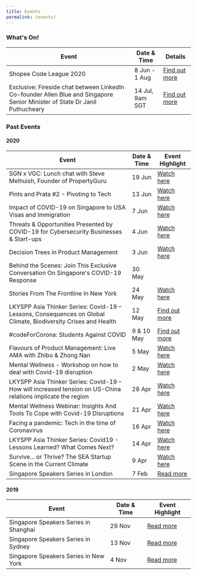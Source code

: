 ```yaml
---
title: Events
permalink: /events/
---
```


### What's On!

| Event  | Date & Time | Details |
|---|---|---|
| Shopee Code League 2020 | 8 Jun - 1 Aug | [Find out more](https://www.singaporeglobalnetwork.com/events/shopee-code-league-2020/) |
| Exclusive: Fireside chat between LinkedIn Co-founder Allen Blue and Singapore Senior Minister of State Dr Janil Puthucheary | 14 Jul, 9am SGT | [Find out more](https://go.gov.sg/postcovid) |


### Past Events

#### 2020

| Event  | Date & Time | Event Highlight |
|---|---|---| 
| SGN x VGC: Lunch chat with Steve Melhuish, Founder of PropertyGuru | 19 Jun | [Watch here]() |
| Pints and Prata #2 - Pivoting to Tech | 13 Jun | [Watch here](https://youtu.be/PryoruCOHjg) |
| Impact of COVID-19 on Singapore to USA Visas and Immigration | 7 Jun | [Watch here](https://www.facebook.com/163610613667089/posts/3603916642969785/) |
| Threats & Opportunities Presented by COVID-19 for Cybersecurity Businesses & Start-ups | 4 Jun | [Watch here](https://www.youtube.com/watch?v=iSTgrO_TaaE&t=11s) |
| Decision Trees in Product Management | 3 Jun | [Watch here](https://www.youtube.com/watch?v=ht-kMF0AisA&t=3s) |
| Behind the Scenes: Join This Exclusive Conversation On Singapore's COVID-19 Response | 30 May | 
| Stories From The Frontline In New York | 24 May | [Watch here](https://youtu.be/O5wgsIsV2zs) |
| LKYSPP Asia Thinker Series: Covid-19 – Lessons, Consequences on Global Climate, Biodiversity Crises and Health | 12 May | [Find out more](https://lkyspp.nus.edu.sg/news-events/events/details/covid-19-lessons-consequences-on-global-climate-biodiversity-crises-and-health) |
| #codeForCorona: Students Against COVID | 9 & 10 May | [Find out more](https://www.eventbrite.sg/e/codeforcorona-students-against-covid-tickets-101453431946) |
| Flavours of Product Management: Live AMA with Zhibo & Zhong Nan | 5 May |  [Watch here](https://youtu.be/DaNSJq3ln-Y) |
| Mental Wellness - Workshop on how to deal with Covid-19 disruption | 2 May | [Watch here](https://youtu.be/GLItys0isHE) |
| LKYSPP Asia Thinker Series: Covid-19 – How will increased tension on US-China relations implicate the region | 28 Apr | [Watch here](https://www.facebook.com/singaporeglobalnetwork/posts/3439500522744732) |
| Mental Wellness Webinar: Insights And Tools To Cope with Covid-19 Disruptions | 21 Apr | [Watch here](https://youtu.be/l1jOD4KvSK8) |
| Facing a pandemic: Tech in the time of Coronavirus | 16 Apr | [Watch here](https://youtu.be/ltsAlBM6Gvs) |
| LKYSPP Asia Thinker Series: Covid19 - Lessons Learned? What Comes Next? | 14 Apr | [Watch here](https://www.facebook.com/nuslkyspp/videos/515163069176839/) |
| Survive... or Thrive? The SEA Startup Scene in the Current Climate | 9 Apr | [Watch here](https://youtu.be/mNguMfFilvc) |
| Singapore Speakers Series in London | 7 Feb | [Read more](https://www.singaporeglobalnetwork.com/events/ssslondon-feb2020) |

#### 2019

| Event  | Date & Time | Event Highlight |
|---|---|---|
| Singapore Speakers Series in Shanghai | 29 Nov | [Read more](https://www.singaporeglobalnetwork.com/events/ssssha-nov2019) |
| Singapore Speakers Series in Sydney  | 13 Nov | [Read more](https://www.singaporeglobalnetwork.com/events/ssssyd-nov2019) |
| Singapore Speakers Series in New York | 4 Nov | [Read more](https://www.singaporeglobalnetwork.com/events/sssny-nov2019) |

